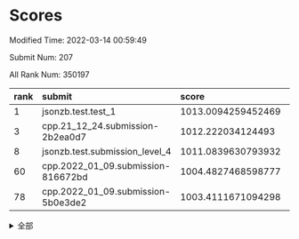 # Scores

Modified Time: 2022-03-14 00:59:49

Submit Num: 207

All Rank Num: 350197

| rank |               submit               |       score        |       sigma        | pk_num |
| :--- | :--------------------------------- | :----------------- | :----------------- | :----- |
| 1    | jsonzb.test.test_1                 | 1013.0094259452469 | 0.7969366767259088 | 6766   |
| 3    | cpp.21_12_24.submission-2b2ea0d7   | 1012.222034124493  | 0.800573982611389  | 6768   |
| 8    | jsonzb.test.submission_level_4     | 1011.0839630793932 | 0.7753948093929794 | 6769   |
| 60   | cpp.2022_01_09.submission-816672bd | 1004.4827468598777 | 0.7148103397901703 | 6768   |
| 78   | cpp.2022_01_09.submission-5b0e3de2 | 1003.4111671094298 | 0.7158595704219075 | 6762   |


<details>
<summary>全部</summary>

| rank |                 submit                 |       score        |       sigma        | pk_num |
| :--- | :------------------------------------- | :----------------- | :----------------- | :----- |
| 1    | jsonzb.test.test_1                     | 1013.0094259452469 | 0.7969366767259088 | 6766   |
| 2    | gobigger.level_3.submission_level_3_6  | 1012.2702647315886 | 0.797065125209208  | 6766   |
| 3    | cpp.21_12_24.submission-2b2ea0d7       | 1012.222034124493  | 0.800573982611389  | 6768   |
| 4    | gobigger.level_3.submission_level_3_48 | 1011.2089529334596 | 0.7768052553194782 | 6770   |
| 5    | gobigger.level_3.submission_level_3_36 | 1011.1689982013481 | 0.7734849201048232 | 6769   |
| 6    | gobigger.level_3.submission_level_3_38 | 1011.1467911483687 | 0.7788595754300244 | 6761   |
| 7    | gobigger.level_3.submission_level_3_27 | 1011.120394064429  | 0.7702197816292395 | 6769   |
| 8    | jsonzb.test.submission_level_4         | 1011.0839630793932 | 0.7753948093929794 | 6769   |
| 9    | gobigger.level_3.submission_level_3_9  | 1011.0662963648631 | 0.7780632921088281 | 6773   |
| 10   | gobigger.level_3.submission_level_3_11 | 1011.0051236611382 | 0.7792871155178194 | 6768   |
| 11   | gobigger.level_3.submission_level_3_12 | 1010.8961231373039 | 0.7900990319981257 | 6766   |
| 12   | gobigger.level_3.submission_level_3_3  | 1010.8692626152532 | 0.7580658200638019 | 6768   |
| 13   | gobigger.level_3.submission_level_3_8  | 1010.7727560475854 | 0.7581973936220734 | 6773   |
| 14   | gobigger.level_3.submission_level_3_34 | 1010.7051790778442 | 0.7528672958184986 | 6776   |
| 15   | gobigger.level_3.submission_level_3_22 | 1010.3452787384692 | 0.7610202223006468 | 6766   |
| 16   | gobigger.level_3.submission_level_3_28 | 1010.3363509864798 | 0.765240697541035  | 6769   |
| 17   | gobigger.level_3.submission_level_3_14 | 1010.324346616866  | 0.7625903394057337 | 6765   |
| 18   | gobigger.level_3.submission_level_3_7  | 1010.3097448591117 | 0.7585312043341296 | 6766   |
| 19   | gobigger.level_3.submission_level_3_25 | 1010.2173386727196 | 0.7638348691624104 | 6769   |
| 20   | gobigger.level_3.submission_level_3_13 | 1010.1932849511752 | 0.7530206351001965 | 6768   |
| 21   | gobigger.level_3.submission_level_3_49 | 1010.1691302872694 | 0.7722513517054552 | 6764   |
| 22   | gobigger.level_3.submission_level_3_26 | 1010.1580969209606 | 0.7489392560252347 | 6767   |
| 23   | gobigger.level_3.submission_level_3_0  | 1010.1542358196718 | 0.7457114236371083 | 6771   |
| 24   | gobigger.level_3.submission_level_3_15 | 1010.1028759520893 | 0.7630629387875218 | 6764   |
| 25   | gobigger.level_3.submission_level_3_30 | 1009.9267530479945 | 0.7758756159320428 | 6771   |
| 26   | gobigger.level_3.submission_level_3_47 | 1009.9165506724225 | 0.7565664631787271 | 6772   |
| 27   | gobigger.level_3.submission_level_3_46 | 1009.8801959067201 | 0.7392215103477253 | 6768   |
| 28   | gobigger.level_3.submission_level_3_37 | 1009.8551683749612 | 0.7615979197496395 | 6767   |
| 29   | gobigger.level_3.submission_level_3_24 | 1009.8510195044965 | 0.7330815778403641 | 6765   |
| 30   | gobigger.level_3.submission_level_3_42 | 1009.8392880691039 | 0.7413576898966574 | 6767   |
| 31   | gobigger.level_3.submission_level_3_31 | 1009.7908958462276 | 0.7438447343456948 | 6765   |
| 32   | gobigger.level_3.submission_level_3_18 | 1009.7584341506672 | 0.7448213010795601 | 6774   |
| 33   | gobigger.level_3.submission_level_3_45 | 1009.7377570887    | 0.7529188914803286 | 6769   |
| 34   | gobigger.level_3.submission_level_3_21 | 1009.7004330754975 | 0.751645158087744  | 6768   |
| 35   | gobigger.level_3.submission_level_3_10 | 1009.6857903508866 | 0.7554867379043092 | 6764   |
| 36   | gobigger.level_3.submission_level_3_4  | 1009.6226090268575 | 0.7731825658077296 | 6769   |
| 37   | gobigger.level_3.submission_level_3_33 | 1009.5478296418431 | 0.739612044340891  | 6763   |
| 38   | gobigger.level_3.submission_level_3_44 | 1009.5294980275548 | 0.7508844467080179 | 6764   |
| 39   | gobigger.level_3.submission_level_3_43 | 1009.5229786411512 | 0.7798509349745036 | 6757   |
| 40   | gobigger.level_3.submission_level_3_19 | 1009.4201913644197 | 0.7418627342340582 | 6765   |
| 41   | gobigger.level_3.submission_level_3_41 | 1009.3903465218767 | 0.7320784214253028 | 6770   |
| 42   | gobigger.level_3.submission_level_3_23 | 1009.3538582263068 | 0.7479744022664278 | 6769   |
| 43   | gobigger.level_3.submission_level_3_16 | 1009.3222394540061 | 0.7401142970537151 | 6770   |
| 44   | gobigger.level_3.submission_level_3_5  | 1009.3131036537923 | 0.7457627925626241 | 6768   |
| 45   | gobigger.level_3.submission_level_3_35 | 1009.3115244037408 | 0.7323859045757172 | 6766   |
| 46   | gobigger.level_3.submission_level_3_40 | 1009.2983962099746 | 0.7553318446056088 | 6768   |
| 47   | gobigger.level_3.submission_level_3_29 | 1009.2419036847637 | 0.7597555983716092 | 6764   |
| 48   | gobigger.level_3.submission_level_3_39 | 1009.1340142776717 | 0.7563579527390943 | 6766   |
| 49   | gobigger.level_3.submission_level_3_20 | 1009.0554093814108 | 0.7473159010782204 | 6770   |
| 50   | gobigger.level_3.submission_level_3_32 | 1008.9908021889621 | 0.7614119478905734 | 6767   |
| 51   | gobigger.level_3.submission_level_3_17 | 1008.9906452534153 | 0.7374028418851615 | 6768   |
| 52   | gobigger.level_3.submission_level_3_1  | 1008.8350228049072 | 0.7424753730449304 | 6767   |
| 53   | gobigger.level_3.submission_level_3_2  | 1008.776564087586  | 0.7472880505274535 | 6768   |
| 54   | gobigger.level_1.submission_level_1_41 | 1004.9389585223906 | 0.7184923115630742 | 6768   |
| 55   | gobigger.level_1.submission_level_1_49 | 1004.7488248025729 | 0.7402330365577824 | 6764   |
| 56   | gobigger.level_1.submission_level_1_26 | 1004.7220118233207 | 0.7150973816121148 | 6767   |
| 57   | gobigger.level_1.submission_level_1_11 | 1004.6452285738338 | 0.7160026344171603 | 6770   |
| 58   | gobigger.level_1.submission_level_1_13 | 1004.6259449781093 | 0.7144164508013591 | 6766   |
| 59   | gobigger.level_1.submission_level_1_46 | 1004.6185214078401 | 0.7335321062576948 | 6769   |
| 60   | cpp.2022_01_09.submission-816672bd     | 1004.4827468598777 | 0.7148103397901703 | 6768   |
| 61   | gobigger.level_1.submission_level_1_28 | 1004.3802822223823 | 0.7242696746970598 | 6767   |
| 62   | gobigger.level_1.submission_level_1_36 | 1004.1288725870384 | 0.7222584806766917 | 6768   |
| 63   | gobigger.level_1.submission_level_1_44 | 1004.1092293326432 | 0.7407463160205696 | 6771   |
| 64   | gobigger.level_1.submission_level_1_6  | 1004.0711018343662 | 0.7189046294156433 | 6774   |
| 65   | gobigger.level_1.submission_level_1_34 | 1003.9733879637687 | 0.7201341013489028 | 6759   |
| 66   | gobigger.level_1.submission_level_1_12 | 1003.8932355141383 | 0.7232469708962491 | 6770   |
| 67   | gobigger.level_1.submission_level_1_40 | 1003.8236561281573 | 0.7219795563999792 | 6768   |
| 68   | gobigger.level_1.submission_level_1_33 | 1003.7419271151807 | 0.7132561362402546 | 6769   |
| 69   | gobigger.level_1.submission_level_1_0  | 1003.6933207530165 | 0.7016756429437369 | 6764   |
| 70   | gobigger.level_1.submission_level_1_18 | 1003.6895644761564 | 0.7285836720212294 | 6769   |
| 71   | gobigger.level_1.submission_level_1_25 | 1003.6606342139452 | 0.7225349365116468 | 6768   |
| 72   | gobigger.level_1.submission_level_1_22 | 1003.6101675006915 | 0.723384201453273  | 6770   |
| 73   | gobigger.level_1.submission_level_1_23 | 1003.6054343664982 | 0.7125730662542207 | 6771   |
| 74   | gobigger.level_1.submission_level_1_30 | 1003.5369307415083 | 0.7188842679056642 | 6765   |
| 75   | gobigger.level_1.submission_level_1_29 | 1003.5315190909405 | 0.7107073828980556 | 6762   |
| 76   | gobigger.level_1.submission_level_1_16 | 1003.4420590236524 | 0.7232434697165168 | 6761   |
| 77   | gobigger.level_1.submission_level_1_1  | 1003.4120874738654 | 0.707188211732851  | 6767   |
| 78   | cpp.2022_01_09.submission-5b0e3de2     | 1003.4111671094298 | 0.7158595704219075 | 6762   |
| 79   | gobigger.level_1.submission_level_1_9  | 1003.3978257032832 | 0.7154283835831561 | 6763   |
| 80   | gobigger.level_1.submission_level_1_32 | 1003.3524152364539 | 0.7118547346454343 | 6771   |
| 81   | gobigger.level_1.submission_level_1_17 | 1003.3123940493491 | 0.7167991467276076 | 6764   |
| 82   | gobigger.level_1.submission_level_1_4  | 1003.3111158685731 | 0.7205807214831317 | 6771   |
| 83   | gobigger.level_1.submission_level_1_7  | 1003.2502228399683 | 0.6973267034390984 | 6764   |
| 84   | gobigger.level_1.submission_level_1_10 | 1003.2235539121706 | 0.7162847438584667 | 6768   |
| 85   | gobigger.level_1.submission_level_1_20 | 1003.2171320391276 | 0.7067456500066682 | 6771   |
| 86   | gobigger.level_1.submission_level_1_48 | 1003.1686356920418 | 0.7170132731893928 | 6770   |
| 87   | gobigger.level_1.submission_level_1_45 | 1003.0567235562329 | 0.7208430886904368 | 6767   |
| 88   | gobigger.level_1.submission_level_1_31 | 1003.0300180953944 | 0.7193141854754967 | 6767   |
| 89   | gobigger.level_1.submission_level_1_39 | 1002.9232581197125 | 0.7191524966336416 | 6764   |
| 90   | gobigger.level_1.submission_level_1_19 | 1002.8732265767927 | 0.719965120138392  | 6769   |
| 91   | gobigger.level_1.submission_level_1_3  | 1002.8536752230941 | 0.722406247889652  | 6766   |
| 92   | gobigger.level_1.submission_level_1_21 | 1002.8535217472071 | 0.7212924241739238 | 6768   |
| 93   | gobigger.level_1.submission_level_1_15 | 1002.8419071744333 | 0.7261109646207636 | 6768   |
| 94   | gobigger.level_1.submission_level_1_43 | 1002.8218933211193 | 0.7185689982356153 | 6769   |
| 95   | gobigger.level_1.submission_level_1_8  | 1002.6598608453563 | 0.709426256447277  | 6770   |
| 96   | gobigger.level_1.submission_level_1_35 | 1002.6298516466723 | 0.7179936168997527 | 6767   |
| 97   | gobigger.level_1.submission_level_1_24 | 1002.5615216757777 | 0.7070457949111136 | 6767   |
| 98   | gobigger.level_1.submission_level_1_14 | 1002.5190646382089 | 0.7061523838707411 | 6767   |
| 99   | gobigger.level_1.submission_level_1_47 | 1002.4920402176075 | 0.7147138467752246 | 6766   |
| 100  | gobigger.level_1.submission_level_1_5  | 1002.3950555546539 | 0.7112768270123396 | 6769   |
| 101  | gobigger.level_1.submission_level_1_2  | 1002.2458947631839 | 0.7160471490321783 | 6768   |
| 102  | gobigger.level_1.submission_level_1_38 | 1001.9946552673139 | 0.7135598243858675 | 6768   |
| 103  | gobigger.level_1.submission_level_1_27 | 1001.9772672803499 | 0.711163898663012  | 6771   |
| 104  | gobigger.level_1.submission_level_1_42 | 1001.8835221646342 | 0.7164066489835733 | 6768   |
| 105  | gobigger.level_1.submission_level_1_37 | 1001.6904353029405 | 0.7112579432192278 | 6762   |
| 106  | gobigger.random.submission_random_45   | 997.2105599212723  | 0.7018487623960624 | 6771   |
| 107  | gobigger.random.submission_random_28   | 997.1506783089795  | 0.7027709512958902 | 6764   |
| 108  | gobigger.random.submission_random_9    | 997.0547514102719  | 0.7051794373027788 | 6762   |
| 109  | gobigger.random.submission_random_29   | 997.0332662291262  | 0.7050218628022246 | 6767   |
| 110  | gobigger.random.submission_random_5    | 996.9847804288844  | 0.705805306969059  | 6767   |
| 111  | gobigger.random.submission_random_18   | 996.9440600197534  | 0.7003193684218547 | 6765   |
| 112  | gobigger.random.submission_random_0    | 996.8616063059123  | 0.7014521298631323 | 6771   |
| 113  | gobigger.random.submission_random_39   | 996.8370997392487  | 0.7063408708430584 | 6762   |
| 114  | gobigger.random.submission_random_47   | 996.7134263743009  | 0.7151354813698514 | 6767   |
| 115  | gobigger.random.submission_random_24   | 996.6475940456804  | 0.7169005583226997 | 6770   |
| 116  | gobigger.random.submission_random_17   | 996.6413282812626  | 0.6927880246513395 | 6763   |
| 117  | gobigger.random.submission_random_48   | 996.5964233419935  | 0.6989936063924812 | 6771   |
| 118  | gobigger.random.submission_random_15   | 996.4943403868124  | 0.7192335876179434 | 6764   |
| 119  | gobigger.random.submission_random_7    | 996.486126581715   | 0.7128482062153837 | 6764   |
| 120  | gobigger.random.submission_random_12   | 996.4517757755931  | 0.7094889325280429 | 6768   |
| 121  | gobigger.random.submission_random_14   | 996.4261784084619  | 0.7112997645634807 | 6769   |
| 122  | gobigger.random.submission_random_33   | 996.3420260485947  | 0.7041727980973231 | 6763   |
| 123  | gobigger.random.submission_random_32   | 996.3371582976442  | 0.712817695001279  | 6769   |
| 124  | gobigger.random.submission_random_37   | 996.3016751981681  | 0.7045704919235841 | 6764   |
| 125  | gobigger.random.submission_random_1    | 996.2720890274022  | 0.7138006845163188 | 6766   |
| 126  | gobigger.random.submission_random_40   | 996.165582378756   | 0.7241174253458429 | 6770   |
| 127  | gobigger.random.submission_random_34   | 996.1595536623457  | 0.7166988789546045 | 6771   |
| 128  | gobigger.random.submission_random_36   | 996.1589674860319  | 0.7101226518982525 | 6768   |
| 129  | gobigger.random.submission_random_6    | 996.1470179436645  | 0.7239766030574164 | 6770   |
| 130  | gobigger.random.submission_random_3    | 996.1228224435137  | 0.7046854743792544 | 6768   |
| 131  | gobigger.random.submission_random_10   | 996.0437494157443  | 0.7201308699521884 | 6765   |
| 132  | gobigger.random.submission_random_49   | 996.0143686757693  | 0.7133171524044399 | 6766   |
| 133  | gobigger.random.submission_random_43   | 995.9821012761888  | 0.7188880322259109 | 6762   |
| 134  | gobigger.random.submission_random_19   | 995.9584479699208  | 0.7000615382931286 | 6766   |
| 135  | gobigger.random.submission_random_26   | 995.8426262121862  | 0.7062498451613707 | 6765   |
| 136  | gobigger.random.submission_random_25   | 995.8240586408953  | 0.712526809164658  | 6770   |
| 137  | gobigger.random.submission_random_2    | 995.7923114792571  | 0.7078428540338442 | 6766   |
| 138  | gobigger.random.submission_random_41   | 995.7787271241426  | 0.7030294966411055 | 6769   |
| 139  | gobigger.random.submission_random_4    | 995.7477129288543  | 0.719361466284036  | 6767   |
| 140  | gobigger.random.submission_random_21   | 995.6684192704549  | 0.7252068932661583 | 6770   |
| 141  | gobigger.random.submission_random_23   | 995.6331567538176  | 0.7152193926389202 | 6768   |
| 142  | gobigger.random.submission_random_42   | 995.563085340033   | 0.7071973623994903 | 6761   |
| 143  | gobigger.random.submission_random_22   | 995.5438630483716  | 0.7137396310616709 | 6766   |
| 144  | gobigger.random.submission_random_11   | 995.4384629852718  | 0.723848819428505  | 6764   |
| 145  | gobigger.random.submission_random_30   | 995.3576700213223  | 0.7108415981491512 | 6763   |
| 146  | gobigger.random.submission_random_20   | 995.3298083533349  | 0.7078120652743778 | 6763   |
| 147  | gobigger.random.submission_random_31   | 995.3265227944113  | 0.7324098609362543 | 6765   |
| 148  | gobigger.random.submission_random_38   | 995.3132321825777  | 0.7166578879880757 | 6769   |
| 149  | gobigger.random.submission_random_13   | 995.3122965675833  | 0.725817141951862  | 6768   |
| 150  | gobigger.random.submission_random_35   | 995.1412336459766  | 0.7127968119112581 | 6762   |
| 151  | gobigger.random.submission_random_8    | 995.0522157737457  | 0.7262624268835217 | 6764   |
| 152  | gobigger.random.submission_random_27   | 995.0173352495779  | 0.7102209844943901 | 6768   |
| 153  | gobigger.random.submission_random_16   | 994.7817289988596  | 0.7218130623711807 | 6771   |
| 154  | gobigger.random.submission_random_44   | 994.5372740875848  | 0.7201417851503795 | 6765   |
| 155  | gobigger.random.submission_random_46   | 994.2509234339459  | 0.7025976431743725 | 6759   |
| 156  | gobigger.level_2.submission_level_2_38 | 993.6826518500066  | 0.7335586054690645 | 6760   |
| 157  | gobigger.level_2.submission_level_2_34 | 993.6815857370192  | 0.7352053118449726 | 6760   |
| 158  | gobigger.level_2.submission_level_2_40 | 993.5795582739341  | 0.7208918116826254 | 6771   |
| 159  | gobigger.level_2.submission_level_2_14 | 993.5666281841023  | 0.7424919244812743 | 6765   |
| 160  | gobigger.level_2.submission_level_2_46 | 993.5353391703411  | 0.7357665221434133 | 6764   |
| 161  | gobigger.level_2.submission_level_2_45 | 993.4716827682636  | 0.7356410828094183 | 6768   |
| 162  | gobigger.level_2.submission_level_2_24 | 993.3888231619496  | 0.7469977331384935 | 6768   |
| 163  | gobigger.level_2.submission_level_2_47 | 993.3541973165542  | 0.7244027172433568 | 6771   |
| 164  | gobigger.level_2.submission_level_2_29 | 993.3225436745614  | 0.7409068904754713 | 6763   |
| 165  | gobigger.level_2.submission_level_2_26 | 993.27355438723    | 0.7411654149653    | 6764   |
| 166  | gobigger.level_2.submission_level_2_23 | 993.2448615816285  | 0.7377854448836957 | 6771   |
| 167  | gobigger.level_2.submission_level_2_48 | 993.2139517160189  | 0.7513402364686482 | 6766   |
| 168  | gobigger.level_2.submission_level_2_35 | 993.0773836988062  | 0.7432544976623449 | 6766   |
| 169  | gobigger.level_2.submission_level_2_4  | 992.9649806406011  | 0.7307708171983116 | 6765   |
| 170  | gobigger.level_2.submission_level_2_28 | 992.9621993555385  | 0.7307400635817629 | 6767   |
| 171  | gobigger.level_2.submission_level_2_2  | 992.8545795849882  | 0.7392207276747026 | 6769   |
| 172  | gobigger.level_2.submission_level_2_37 | 992.7745648242228  | 0.7365917980446546 | 6764   |
| 173  | gobigger.level_2.submission_level_2_42 | 992.6917374555776  | 0.7472268456135952 | 6771   |
| 174  | gobigger.level_2.submission_level_2_21 | 992.6401550780345  | 0.7480221356099865 | 6770   |
| 175  | gobigger.level_2.submission_level_2_0  | 992.4891485288073  | 0.7334538633876333 | 6772   |
| 176  | gobigger.level_2.submission_level_2_11 | 992.3501714211864  | 0.7451585126711968 | 6769   |
| 177  | gobigger.level_2.submission_level_2_10 | 992.3429236099032  | 0.7411196289916824 | 6769   |
| 178  | gobigger.level_2.submission_level_2_30 | 992.3121295982544  | 0.7567004653132666 | 6770   |
| 179  | gobigger.level_2.submission_level_2_49 | 992.311181224808   | 0.7398276589985856 | 6765   |
| 180  | gobigger.level_2.submission_level_2_22 | 992.294408352034   | 0.7290481682681826 | 6771   |
| 181  | gobigger.level_2.submission_level_2_32 | 992.1640882397892  | 0.7499704600705297 | 6770   |
| 182  | gobigger.level_2.submission_level_2_3  | 992.1632456078734  | 0.7436637651877284 | 6767   |
| 183  | gobigger.level_2.submission_level_2_5  | 991.9249565477345  | 0.7484573514644963 | 6767   |
| 184  | gobigger.level_2.submission_level_2_15 | 991.9011329984339  | 0.7404656683826312 | 6770   |
| 185  | gobigger.level_2.submission_level_2_33 | 991.8479659353727  | 0.7557880612352507 | 6763   |
| 186  | gobigger.level_2.submission_level_2_31 | 991.7753789018321  | 0.7526041044137404 | 6765   |
| 187  | gobigger.level_2.submission_level_2_6  | 991.7607659492728  | 0.7447909365788506 | 6760   |
| 188  | gobigger.level_2.submission_level_2_25 | 991.424124585975   | 0.7553043695657696 | 6768   |
| 189  | gobigger.level_2.submission_level_2_36 | 991.3992301193683  | 0.7625527098239576 | 6770   |
| 190  | gobigger.level_2.submission_level_2_16 | 991.3865276797196  | 0.7635971413530274 | 6765   |
| 191  | gobigger.level_2.submission_level_2_12 | 991.3505762345571  | 0.7843359536598213 | 6765   |
| 192  | gobigger.level_2.submission_level_2_9  | 991.3391711933535  | 0.752525874089731  | 6769   |
| 193  | gobigger.level_2.submission_level_2_19 | 991.280489918998   | 0.7605394721712554 | 6770   |
| 194  | gobigger.level_2.submission_level_2_20 | 991.2469694002259  | 0.757537513279391  | 6767   |
| 195  | gobigger.level_2.submission_level_2_17 | 991.1408870047899  | 0.7582871709175242 | 6770   |
| 196  | gobigger.level_2.submission_level_2_1  | 991.0013860742099  | 0.7788734650192422 | 6769   |
| 197  | gobigger.level_2.submission_level_2_43 | 990.9140934863723  | 0.7569526477671862 | 6768   |
| 198  | gobigger.level_2.submission_level_2_7  | 990.8194152182629  | 0.7547515446437386 | 6764   |
| 199  | gobigger.level_2.submission_level_2_8  | 990.6530825702761  | 0.7543410180971863 | 6773   |
| 200  | gobigger.level_2.submission_level_2_27 | 990.6421449127005  | 0.7772903599278923 | 6770   |
| 201  | gobigger.level_2.submission_level_2_44 | 990.419557588071   | 0.7850316116717976 | 6767   |
| 202  | gobigger.level_2.submission_level_2_41 | 990.2990061596616  | 0.749443519491377  | 6764   |
| 203  | gobigger.level_2.submission_level_2_39 | 990.2863210794063  | 0.7664255708005198 | 6767   |
| 204  | gobigger.level_2.submission_level_2_18 | 990.2836794840056  | 0.7599449697076179 | 6768   |
| 205  | gobigger.level_2.submission_level_2_13 | 990.1819412391349  | 0.7571693261302533 | 6766   |
| 206  | gobigger.none.submission_none_1        | 975.799193495176   | 1.464196778469359  | 6766   |
| 207  | gobigger.none.submission_none_0        | 975.3438449099935  | 1.5544997678326924 | 6768   |

</details>